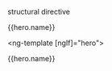 structural directive


<div *ngIf="hero" class="name">{{hero.name}}</div>

<ng-template [ngIf]="hero">
  <div class="name">{{hero.name}}</div>
</ng-template>